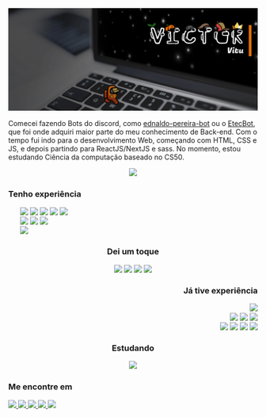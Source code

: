 <img src="meamong.gif">
<p>Comecei fazendo Bots do discord, como <a href="https://github.com/vitu1928/ednaldo-pereira-bot">ednaldo-pereira-bot</a> ou o <a href="https://github.com/vitu1928/EtecBot">EtecBot</a>, que foi onde adquiri maior parte do meu conhecimento de Back-end. Com o tempo fui indo para o desenvolvimento Web, começando com HTML, CSS e JS, e depois partindo para ReactJS/NextJS e sass. No momento, estou estudando Ciência da computação baseado no CS50.</p>
<div>
    <div align="center">
        <a href="https://github.com/vitu1928">
          <img src="https://github-profile-summary-cards.vercel.app/api/cards/profile-details?username=vitu1928&theme=gruvbox"/>
        </a>
    </div>
<!--     <div align="end">
      <a href="https://github.com/vitu1928">
        <img src="https://github-readme-stats.vercel.app/api?username=vitu1928&show_icons=true&theme=gruvbox&include_all_commits=true&locale=pt-br">
      </a>
    </div> -->
</div>
<div>
  <h3>Tenho experiência</h2>
  <ul type="none">
    <li> 
      <img src="https://img.shields.io/badge/HTML5-E34F26?style=for-the-badge&logo=html5&logoColor=white">
      <img src="https://img.shields.io/badge/CSS3-1572B6?style=for-the-badge&logo=css3&logoColor=white">
      <img src="https://img.shields.io/badge/Sass-CC6699?style=for-the-badge&logo=sass&logoColor=white"> 
      <img src="https://img.shields.io/badge/MongoDB-4EA94B?style=for-the-badge&logo=mongodb&logoColor=white">
      <img src="https://img.shields.io/badge/Markdown-000000?style=for-the-badge&logo=markdown&logoColor=white">
    </li>
    <li>
      <img src="https://img.shields.io/badge/React-20232A?style=for-the-badge&logo=react&logoColor=61DAFB">
      <img src="https://img.shields.io/badge/Node.js-339933?style=for-the-badge&logo=nodedotjs&logoColor=white">
      <img src="https://img.shields.io/badge/next.js-000000?style=for-the-badge&logo=nextdotjs&logoColor=white">
    </li>
    <li> <img src="https://img.shields.io/badge/JavaScript-323330?style=for-the-badge&logo=javascript&logoColor=F7DF1E">
  </ul>
</div>
<div align="center">
  <h3>Dei um toque</h2>
  <img src="https://img.shields.io/badge/Raspberry%20Pi-A22846?style=for-the-badge&logo=Raspberry%20Pi&logoColor=white">
  <img src="https://img.shields.io/badge/jQuery-0769AD?style=for-the-badge&logo=jquery&logoColor=white">
  <img src="https://img.shields.io/badge/firebase-ffca28?style=for-the-badge&logo=firebase&logoColor=black">
  <img src="https://img.shields.io/badge/TensorFlow-FF6F00?style=for-the-badge&logo=tensorflow&logoColor=white">
</div>
<div align="end">
  <h3>Já tive experiência</h2>
  <img src="https://img.shields.io/badge/Python-FFD43B?style=for-the-badge&logo=python&logoColor=blue">
  <br>
  <img src="https://img.shields.io/badge/TypeScript-007ACC?style=for-the-badge&logo=typescript&logoColor=white">
  <img src="https://img.shields.io/badge/Express.js-000000?style=for-the-badge&logo=express&logoColor=white">
  <img src="https://img.shields.io/badge/MySQL-005C84?style=for-the-badge&logo=mysql&logoColor=white">
  <br>
  <img src="https://img.shields.io/badge/SQLite-07405E?style=for-the-badge&logo=sqlite&logoColor=white">
  <img src="https://img.shields.io/badge/powershell-5391FE?style=for-the-badge&logo=powershell&logoColor=white">
  <img src="https://img.shields.io/badge/Shell_Script-121011?style=for-the-badge&logo=gnu-bash&logoColor=white">
  <img src="https://img.shields.io/badge/Electron-2B2E3A?style=for-the-badge&logo=electron&logoColor=9FEAF9">
</div>
<div align="center">
  <h3>Estudando</h2>
  <img src="https://img.shields.io/badge/C-00599C?style=for-the-badge&logo=c&logoColor=white">
</div>
<!-- <img src="https://img.shields.io/badge/Notion-000000?style=for-the-badge&logo=notion&logoColor=white"> -->

<div>
  <h3>Me encontre em</h2>
    <a href="https://open.spotify.com/user/ag9fvbbfcik329yxqnizyjhw8?si=ada50f36dbf347e4">
        <img src="https://img.shields.io/badge/Spotify-1ED760?&style=for-the-badge&logo=spotify&logoColor=white">
    </a>
    <a href="https://discordapp.com/users/731522255133081650">
        <img src="https://img.shields.io/badge/Discord-5865F2?style=for-the-badge&logo=discord&logoColor=white">
    </a>
    <a href="https://steamcommunity.com/profiles/76561199090763008/">
        <img src="https://img.shields.io/badge/Steam-000000?style=for-the-badge&logo=steam&logoColor=white">
    </a>
    <a href="https://youtu.be/dQw4w9WgXcQ">
        <img src="https://img.shields.io/badge/VSCode-0078D4?style=for-the-badge&logo=visual%20studio%20code&logoColor=white">
        <img src="https://img.shields.io/badge/GitHub-100000?style=for-the-badge&logo=github&logoColor=white">
    </a>
</div>
